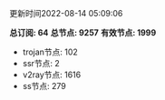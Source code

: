 更新时间2022-08-14 05:09:06

**总订阅: 64**
**总节点: 9257**
**有效节点: 1999**
- trojan节点: 102
- ssr节点: 2
- v2ray节点: 1616
- ss节点: 279
